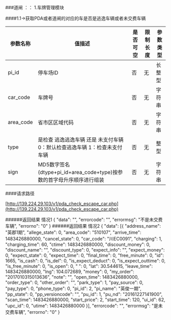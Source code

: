 ###道闸 ：： 1.车牌管理模块




####1.1->获取PDA或者道闸的对应的车是否是逃逸车辆或者未交费车辆

|参数名称|值描述|是否可空|限制长度|参数类型|
|--------|-----|----|--------|-------|
| pi_id| 停车场ID | 否| 无 |长整型|
| car_code|车牌号| 否| 无 |字符串|
| area_code| 省市区区域代码 | 否| 无 |字符串|
| type|是检查 逃逸逃逸车辆 还是 未支付车辆   0：默认检查逃逸车辆  1：检查未支付车辆| 否| 无 |整型|
| sign| MD5数字签名(dtype+pi_id+area_code+type)按参数的首字母升序顺序进行组装| 否| 无 |字符串|

####请求路径

[http://139.224.29.103/v1/pda_check_escape_car.php](http://139.224.29.103/v1/pda_check_escape_car.php)

######返回结果 情况1
    {
        "data": "",
        "errorcode": "",
        "errormsg": "不是未交费车辆",
        "errorno": "0"
    }
######返回结果 情况2
    {
        "data": [{
            "address_name": "英郡1期",
            "allege_state": 0,
            "area_code": "510107",
            "arrive_time": 1483426880000,
            "cancel_state": 0,
            "car_code": "川EC0091",
            "charging": 1,
            "charging_time": 60,
            "ctime": 1483426880000,
            "discount_money": 0,
            "discount_name": "",
            "discount_type": 0,
            "expect_info": "",
            "expect_money": 0,
            "expect_state": 0,
            "expect_time": 0,
            "final_time": 0,
            "free_minute": 0,
            "id": 1665,
            "is_cash": 0,
            "is_del": 0,
            "is_expect_deduct": 0,
            "is_expect_outtime": 0,
            "is_free_minute": 0,
            "is_open": 0,
            "
            ": 0,
            "lat": 30.544615,
            "leave_time": 1483426880000,
            "lng": 104.072689,
            "money": 0,
            "my_order": "2017010315013636",
            "note": "",
            "open_time": 1483426880000,
            "order_type": 0,
            "other_order": "",
            "park_type": 1,
            "pay_source": 0,
            "pay_type": 0,
            "phone_type": 0,
            "pi_id": 2,
            "pi_name": "英俊一期",
            "pp_state": 0,
            "pp_versioncode": "",
            "pu_id": 1,
            "pu_nd": "20161227141900",
            "scan_time": 1483426880000,
            "start_price": 2,
            "start_time": 120,
            "ui_id": 62,
            "upc_id": 0,
            "utime": 1483426880000
        }],
        "errorcode": "",
        "errormsg": "是未交费车辆",
        "errorno": "0"
    }